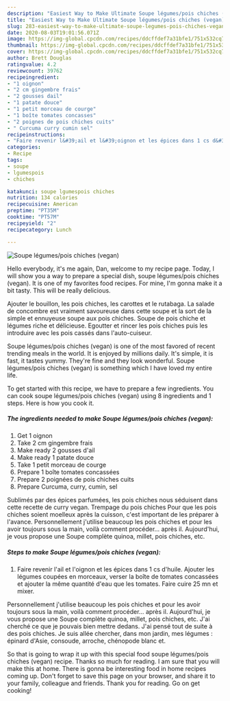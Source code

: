```yaml
---
description: "Easiest Way to Make Ultimate Soupe légumes/pois chiches (vegan)"
title: "Easiest Way to Make Ultimate Soupe légumes/pois chiches (vegan)"
slug: 283-easiest-way-to-make-ultimate-soupe-legumes-pois-chiches-vegan
date: 2020-08-03T19:01:56.071Z
image: https://img-global.cpcdn.com/recipes/ddcffdef7a31bfe1/751x532cq70/soupe-legumespois-chiches-vegan-photo-principale-de-la-recette.jpg
thumbnail: https://img-global.cpcdn.com/recipes/ddcffdef7a31bfe1/751x532cq70/soupe-legumespois-chiches-vegan-photo-principale-de-la-recette.jpg
cover: https://img-global.cpcdn.com/recipes/ddcffdef7a31bfe1/751x532cq70/soupe-legumespois-chiches-vegan-photo-principale-de-la-recette.jpg
author: Brett Douglas
ratingvalue: 4.2
reviewcount: 39762
recipeingredient:
- "1 oignon"
- "2 cm gingembre frais"
- "2 gousses dail"
- "1 patate douce"
- "1 petit morceau de courge"
- "1 boîte tomates concasses"
- "2 poignes de pois chiches cuits"
- " Curcuma curry cumin sel"
recipeinstructions:
- "Faire revenir l&#39;ail et l&#39;oignon et les épices dans 1 cs d&#39;huile. Ajouter les légumes coupées en morceaux, verser la boîte de tomates concassées et ajouter la même quantité d&#39;eau que les tomates. Faire cuire 25 mn et mixer."
categories:
- Recipe
tags:
- soupe
- lgumespois
- chiches

katakunci: soupe lgumespois chiches 
nutrition: 134 calories
recipecuisine: American
preptime: "PT35M"
cooktime: "PT57M"
recipeyield: "2"
recipecategory: Lunch

---
```



![Soupe légumes/pois chiches (vegan)](https://img-global.cpcdn.com/recipes/ddcffdef7a31bfe1/751x532cq70/soupe-legumespois-chiches-vegan-photo-principale-de-la-recette.jpg)

Hello everybody, it's me again, Dan, welcome to my recipe page. Today, I will show you a way to prepare a special dish, soupe légumes/pois chiches (vegan). It is one of my favorites food recipes. For mine, I'm gonna make it a bit tasty. This will be really delicious.

Ajouter le bouillon, les pois chiches, les carottes et le rutabaga. La salade de concombre est vraiment savoureuse dans cette soupe et la sort de la simple et ennuyeuse soupe aux pois chiches. Soupe de pois chiche et légumes riche et délicieuse. Egoutter et rincer les pois chiches puis les introduire avec les pois cassés dans l&#39;auto-cuiseur.

Soupe légumes/pois chiches (vegan) is one of the most favored of recent trending meals in the world. It is enjoyed by millions daily. It's simple, it is fast, it tastes yummy. They're fine and they look wonderful. Soupe légumes/pois chiches (vegan) is something which I have loved my entire life.


To get started with this recipe, we have to prepare a few ingredients. You can cook soupe légumes/pois chiches (vegan) using 8 ingredients and 1 steps. Here is how you cook it.

<!--inarticleads1-->

##### The ingredients needed to make Soupe légumes/pois chiches (vegan):

1. Get 1 oignon
1. Take 2 cm gingembre frais
1. Make ready 2 gousses d&#39;ail
1. Make ready 1 patate douce
1. Take 1 petit morceau de courge
1. Prepare 1 boîte tomates concassées
1. Prepare 2 poignées de pois chiches cuits
1. Prepare  Curcuma, curry, cumin, sel


Sublimés par des épices parfumées, les pois chiches nous séduisent dans cette recette de curry vegan. Trempage du pois chiches Pour que les pois chiches soient moelleux après la cuisson, c&#39;est important de les préparer à l&#39;avance. Personnellement j&#39;utilise beaucoup les pois chiches et pour les avoir toujours sous la main, voilà comment procéder… après il. Aujourd&#39;hui, je vous propose une Soupe complète quinoa, millet, pois chiches, etc. 

<!--inarticleads2-->

##### Steps to make Soupe légumes/pois chiches (vegan):

1. Faire revenir l&#39;ail et l&#39;oignon et les épices dans 1 cs d&#39;huile. Ajouter les légumes coupées en morceaux, verser la boîte de tomates concassées et ajouter la même quantité d&#39;eau que les tomates. Faire cuire 25 mn et mixer.


Personnellement j&#39;utilise beaucoup les pois chiches et pour les avoir toujours sous la main, voilà comment procéder… après il. Aujourd&#39;hui, je vous propose une Soupe complète quinoa, millet, pois chiches, etc. J&#39;ai cherché ce que je pouvais bien mettre dedans. J&#39;ai pensé tout de suite à des pois chiches. Je suis allée chercher, dans mon jardin, mes légumes : épinard d&#39;Asie, consoude, arroche, chénopode blanc et. 

So that is going to wrap it up with this special food soupe légumes/pois chiches (vegan) recipe. Thanks so much for reading. I am sure that you will make this at home. There is gonna be interesting food in home recipes coming up. Don't forget to save this page on your browser, and share it to your family, colleague and friends. Thank you for reading. Go on get cooking!
